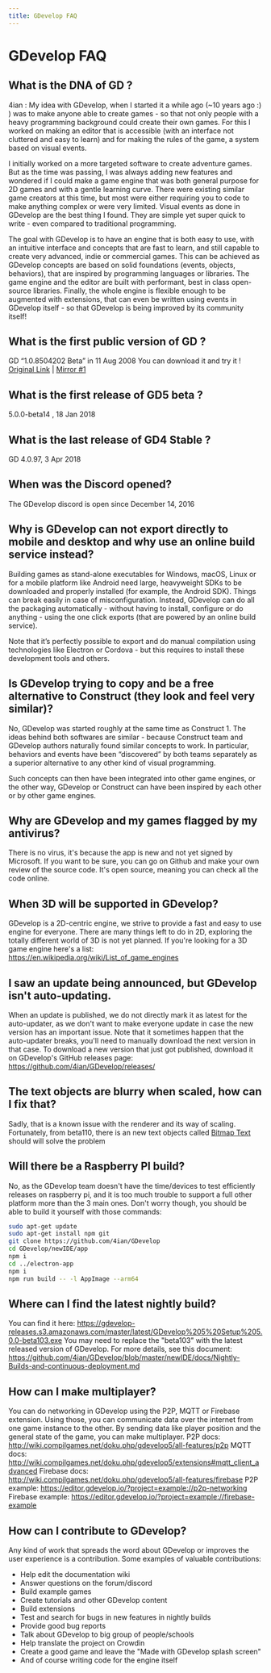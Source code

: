 ```yaml
---
title: GDevelop FAQ
---
```

# GDevelop FAQ

## What is the DNA of GD ?

4ian : My idea with GDevelop, when I started it a while ago (~10 years ago :) ) was to make anyone able to create games - so that not only people with a heavy programming background could create their own games.
For this I worked on making an editor that is accessible (with an interface not cluttered and easy to learn) and for making the rules of the game, a system based on visual events.

I initially worked on a more targeted software to create adventure games. But as the time was passing, I was always adding new features and wondered if I could make a game engine that was both general purpose for 2D games and with a gentle learning curve.
There were existing similar game creators at this time, but most were either requiring you to code to make anything complex or were very limited.
Visual events as done in GDevelop are the best thing I found. They are simple yet super quick to write - even compared to traditional programming.

The goal with GDevelop is to have an engine that is both easy to use, with an intuitive interface and concepts that are fast to learn, and still capable to create very advanced, indie or commercial games. This can be achieved as GDevelop concepts are based on solid foundations (events, objects, behaviors), that are inspired by programming languages or libraries. The game engine and the editor are built with performant, best in class open-source libraries. Finally, the whole engine is flexible enough to be augmented with extensions, that can even be written using events in GDevelop itself - so that GDevelop is being improved by its community itself!

## What is the first public version of GD ?

GD “1.0.8504202 Beta” in 11 Aug 2008
You can download it and try it !
[Original Link](http://www.compilgames.net/dl/gdbeta5.exe) | [Mirror #1](https://drive.google.com/open?id=1iqUsXVzJjavWhgGUzINrFowIfv3xt2zR)

## What is the first release of GD5 beta ?

5.0.0-beta14 , 18 Jan 2018

## What is the last release of GD4 Stable ?

GD 4.0.97, 3 Apr 2018

## When was the Discord opened?

The GDevelop discord is open since December 14, 2016

## Why is GDevelop can not export directly to mobile and desktop and why use an online build service instead?

Building games as stand-alone executables for Windows, macOS, Linux or for a mobile platform like Android need large, heavyweight SDKs to be downloaded and properly installed (for example, the Android SDK).
Things can break easily in case of misconfiguration.
Instead, GDevelop can do all the packaging automatically - without having to install, configure or do anything - using the one click exports (that are powered by an online build service).

Note that it’s perfectly possible to export and do manual compilation using technologies like Electron or Cordova - but this requires to install these development tools and others.

## Is GDevelop trying to copy and be a free alternative to Construct (they look and feel very similar)?

No, GDevelop was started roughly at the same time as Construct 1. The ideas behind both softwares are similar - because Construct team and GDevelop authors naturally found similar concepts to work. In particular, behaviors and events have been “discovered” by both teams separately as a superior alternative to any other kind of visual programming.

Such concepts can then have been integrated into other game engines, or the other way, GDevelop or Construct can have been inspired by each other or by other game engines.

## Why are GDevelop and my games flagged by my antivirus?

There is no virus, it's because the app is new and not yet signed by Microsoft.
If you want to be sure, you can go on Github and make your own review of the source code.
It's open source, meaning you can check all the code online.

## When 3D will be supported in GDevelop?

GDevelop is a 2D-centric engine, we strive to provide a fast and easy to use engine for everyone.
There are many things left to do in 2D, exploring the totally different world of 3D is not yet planned.
If you're looking for a 3D game engine here's a list: <https://en.wikipedia.org/wiki/List_of_game_engines>

## I saw an update being announced, but GDevelop isn't auto-updating.

When an update is published, we do not directly mark it as latest for the auto-updater, as we don't want to make everyone update in case the new version has an important issue.
Note that it sometimes happen that the auto-updater breaks, you'll need to manually download the next version in that case.
To download a new version that just got published, download it on GDevelop's GitHub releases page:
<https://github.com/4ian/GDevelop/releases/>

## The text objects are blurry when scaled, how can I fix that?

Sadly, that is a known issue with the renderer and its way of scaling. Fortunately, from beta110, there is an new text objects called [Bitmap Text](/gdevelop5/objects/bitmap_text) should will solve the problem

## Will there be a Raspberry PI build?

No, as the GDevelop team doesn't have the time/devices to test efficiently releases on raspberry pi, and it is too much trouble to support a full other platform more than the 3 main ones.
Don't worry though, you should be able to build it yourself with those commands:

```sh
sudo apt-get update
sudo apt-get install npm git
git clone https://github.com/4ian/GDevelop
cd GDevelop/newIDE/app
npm i
cd ../electron-app
npm i
npm run build -- -l AppImage --arm64
```

## Where can I find the latest nightly build?

You can find it here:
<https://gdevelop-releases.s3.amazonaws.com/master/latest/GDevelop%205%20Setup%205.0.0-beta103.exe>
You may need to replace the "beta103" with the latest released version of GDevelop.
For more details, see this document: <https://github.com/4ian/GDevelop/blob/master/newIDE/docs/Nightly-Builds-and-continuous-deployment.md>

## How can I make multiplayer?

You can do networking in GDevelop using the P2P, MQTT or Firebase extension.
Using those, you can communicate data over the internet from one game instance to the other. By sending data like player position and the general state of the game, you can make multiplayer.
P2P docs: <http://wiki.compilgames.net/doku.php/gdevelop5/all-features/p2p>
MQTT docs: <http://wiki.compilgames.net/doku.php/gdevelop5/extensions#mqtt_client_advanced>
Firebase docs: <http://wiki.compilgames.net/doku.php/gdevelop5/all-features/firebase>
P2P example: <https://editor.gdevelop.io/?project=example://p2p-networking>
Firebase example: <https://editor.gdevelop.io/?project=example://firebase-example>

## How can I contribute to GDevelop?

Any kind of work that spreads the word about GDevelop or improves the user experience is a contribution. Some examples of valuable contributions:

  - Help edit the documentation wiki
  - Answer questions on the forum/discord
  - Build example games
  - Create tutorials and other GDevelop content
  - Build extensions
  - Test and search for bugs in new features in nightly builds
  - Provide good bug reports
  - Talk about GDevelop to big group of people/schools
  - Help translate the project on Crowdin
  - Create a good game and leave the "Made with GDevelop splash screen"
  - And of course writing code for the engine itself